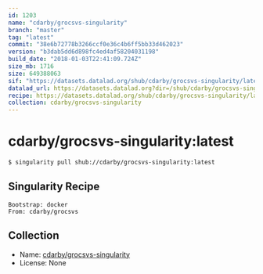 ```yaml
---
id: 1203
name: "cdarby/grocsvs-singularity"
branch: "master"
tag: "latest"
commit: "38e6b72778b3266ccf0e36c4b6ff5bb33d462023"
version: "b3dab5dd6d898fc4ed4af58204031198"
build_date: "2018-01-03T22:41:09.724Z"
size_mb: 1716
size: 649388063
sif: "https://datasets.datalad.org/shub/cdarby/grocsvs-singularity/latest/2018-01-03-38e6b727-b3dab5dd/b3dab5dd6d898fc4ed4af58204031198.simg"
datalad_url: https://datasets.datalad.org?dir=/shub/cdarby/grocsvs-singularity/latest/2018-01-03-38e6b727-b3dab5dd/
recipe: https://datasets.datalad.org/shub/cdarby/grocsvs-singularity/latest/2018-01-03-38e6b727-b3dab5dd/Singularity
collection: cdarby/grocsvs-singularity
---
```


# cdarby/grocsvs-singularity:latest

```bash
$ singularity pull shub://cdarby/grocsvs-singularity:latest
```

## Singularity Recipe

```singularity
Bootstrap: docker
From: cdarby/grocsvs
```

## Collection

 - Name: [cdarby/grocsvs-singularity](https://github.com/cdarby/grocsvs-singularity)
 - License: None

